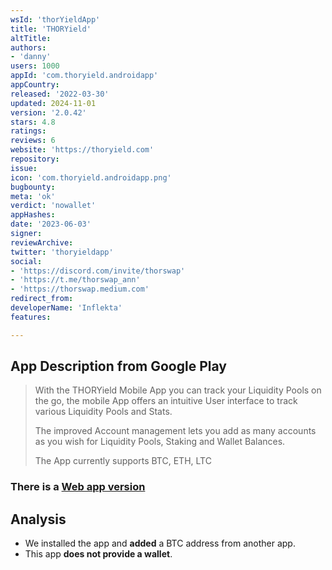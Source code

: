```yaml
---
wsId: 'thorYieldApp'
title: 'THORYield'
altTitle: 
authors:
- 'danny'
users: 1000
appId: 'com.thoryield.androidapp'
appCountry: 
released: '2022-03-30'
updated: 2024-11-01
version: '2.0.42'
stars: 4.8
ratings: 
reviews: 6
website: 'https://thoryield.com'
repository: 
issue: 
icon: 'com.thoryield.androidapp.png'
bugbounty: 
meta: 'ok'
verdict: 'nowallet'
appHashes: 
date: '2023-06-03'
signer: 
reviewArchive: 
twitter: 'thoryieldapp'
social:
- 'https://discord.com/invite/thorswap'
- 'https://t.me/thorswap_ann'
- 'https://thorswap.medium.com'
redirect_from: 
developerName: 'Inflekta'
features: 

---
```


## App Description from Google Play 

> With the THORYield Mobile App you can track your Liquidity Pools on the go, the mobile App offers an intuitive User interface to track various Liquidity Pools and Stats.
>
> The improved Account management lets you add as many accounts as you wish for Liquidity Pools, Staking and Wallet Balances.
>
> The App currently supports BTC, ETH, LTC

### There is a [Web app version](https://app.thoryield.com/dashboard)

## Analysis 

- We installed the app and **added** a BTC address from another app.
- This app **does not provide a wallet**.



